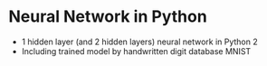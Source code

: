 # Neural Network in Python
* 1 hidden layer (and 2 hidden layers) neural network in Python 2
* Including trained model by handwritten digit database MNIST
